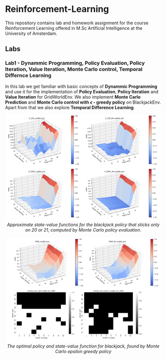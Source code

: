 # Reinforcement-Learning

This repository contains lab and homework assignment for the course Reinforcement Learning offered in M.Sc Artificial Intelligence at the University of Amsterdam.

## Labs

### Lab1 - Dynammic Programming, Policy Evaluation, Policy Iteration, Value Iteration, Monte Carlo control, Temporal Differnce Learning

In this lab we get familiar with basic concepts of **Dynammic Programming** and use it for the implementation of **Policy Evaluation**, **Policy Iteration**  and **Value Iteration** for GridWorldEnv. We also implement **Monte Carlo Prediction** and **Monte Carlo control with $\epsilon$ - greedy policy** on  BlackjackEnv. Apart from that we also explore **Temporal Difference Learning**. 

<p align="center">
  <img src="labs/lab1/figure/fig1.png" width="500" /><br />
  <i>Approximate state-value functions for the blackjack policy that sticks only on 20
or 21, computed by Monte Carlo policy evaluation.</i>
  <br />
  <br />
  <img src="labs/lab1/figure/fig2.png" width="500" /><br />
  <i>The optimal policy and state-value function for blackjack, found by Monte Carlo epsilon greedy policy</i>
</p>

